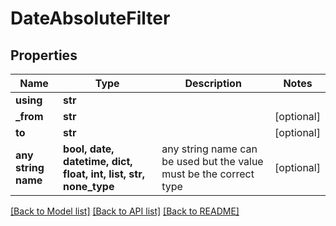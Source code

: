 # DateAbsoluteFilter


## Properties
Name | Type | Description | Notes
------------ | ------------- | ------------- | -------------
**using** | **str** |  | 
**_from** | **str** |  | [optional] 
**to** | **str** |  | [optional] 
**any string name** | **bool, date, datetime, dict, float, int, list, str, none_type** | any string name can be used but the value must be the correct type | [optional]

[[Back to Model list]](../README.md#documentation-for-models) [[Back to API list]](../README.md#documentation-for-api-endpoints) [[Back to README]](../README.md)


